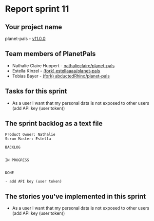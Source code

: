 # Report sprint 11

## Your project name

planet-pals - [v11.0.0](https://github.com/nathalieclaire/planet-pals/releases/tag/v11.0.0)

## Team members of PlanetPals

* Nathalie Claire Huppert - [nathalieclaire/planet-pals](https://github.com/nathalieclaire/planet-pals)
* Estella Kinzel - [(fork) estellaaaa/planet-pals](https://github.com/estellaaaa/planet-pals)
* Tobias Bayer - [(fork) abductedRhino/planet-pals](https://github.com/abductedRhino/planet-pals)

## Tasks for this sprint

* As a user I want that my personal data is not exposed to other users (add API key (user token))

## The sprint backlog as a text file

```
Product Owner: Nathalie
Scrum Master: Estella

BACKLOG


IN PROGRESS


DONE

- add API key (user token) 
```

## The stories you've implemented in this sprint

- As a user I want that my personal data is not exposed to other users (add API key (user token))


